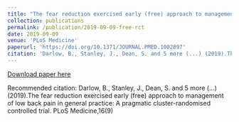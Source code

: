 ```yaml
---
title: "The fear reduction exercised early (free) approach to management of low back pain in general practice: A pragmatic cluster-randomised controlled trial"
collection: publications
permalink: /publication/2019-09-09-free-rct
date: 2019-09-09
venue: 'PLoS Medicine'
paperurl: 'https://doi.org/10.1371/JOURNAL.PMED.1002897'
citation: 'Darlow, B., Stanley, J., Dean, S. and 5 more (...) (2019).The fear reduction exercised early (free) approach to management of low back pain in general practice: A pragmatic cluster-randomised controlled trial. PLoS Medicine,16(9)'
---
```


<a href='https://doi.org/10.1371/JOURNAL.PMED.1002897'>Download paper here</a>

Recommended citation: Darlow, B., Stanley, J., Dean, S. and 5 more (...) (2019).The fear reduction exercised early (free) approach to management of low back pain in general practice: A pragmatic cluster-randomised controlled trial. PLoS Medicine,16(9)
